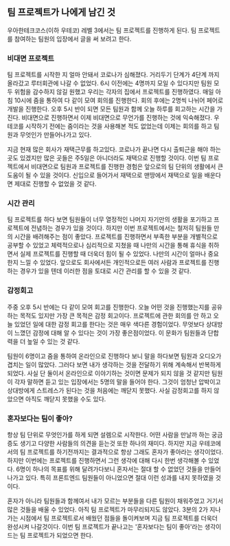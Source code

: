 ## 팀 프로젝트가 나에게 남긴 것

우아한테크코스(이하 우테코) 레벨 3에서는 팀 프로젝트를 진행하게 된다. 팀 프로젝트를 참여하는 팀원의 입장에서 글을 써 보려고 한다.

### 비대면 프로젝트

팀 프로젝트를 시작한 지 얼마 안돼서 코로나가 심해졌다. 거리두기 단계가 4단계 까지올라갔고 루터회관에 나갈 수 없었다. 6시 이전에는 4명까지 모일 수 있다지만 팀원 모두 위험을 감수하지 않길 원했고 우리는 각자의 집에서 프로젝트를 진행하였다. 매일 아침 10시에 줌을 통하여 다 같이 모여 회의를 진행한다. 회의 후에는 2명씩 나뉘어 페어로 개발을 진행한다. 오후 5시 반이 되면 모든 팀원과 함께 오늘 하루를 회고하는 시간을 가진다. 비대면으로 진행하면서 이제 비대면으로 무언가를 진행하는 것에 익숙해졌다. 우테코를 시작하기 전에는 줌이라는 것을 사용해본 적도 없었는데 이제는 회의를 하고 팀원과 무엇인가 만들어나가고 있다.

 지금 현재 많은 회사가 재택근무를 하고있다. 코로나가 끝나면 다시 출퇴근을 해야 하는 곳도 있겠지만 많은 곳들은 주5일은 아니더라도 재택으로 진행할 것이다. 이번 팀 프로젝트에서 비대면으로 팀원과 프로젝트를 진행한 경험은 앞으로의 팀 단위의 생활에서 큰 도움이 될 수 있을 것이다. 신입으로 들어가서 재택으로 맨땅에서 재택으로 일을 배운다면 제대로 진행할 수 없었을 것 같다. 

### 시간 관리

팀 프로젝트를 하다 보면 팀원들이 너무 열정적인 나머지 자기만의 생활을 포기하고 프로젝트에 전념하는 경우가 있을 것이다. 하지만 이번 프로젝트에서는 철저히 팀원들 만의 시간을 배려해주는 점이 좋았다. 프로젝트를 진행하면서 부족한 부분을 개별적으로 공부할 수 있었고 체력적으로나 심리적으로 지쳤을 때 나만의 시간을 통해 휴식을 취하면서 실제 프로젝트를 진행할 때 더욱더 힘이 될 수 있었다. 나만의 시간이 얼마나 중요한지 느낄 수 있었다. 앞으로도 회사에서든 개인적으로든 여러 사람과 프로젝트를 진행하는 경우가 있을 텐데 이러한 점을 토대로 시간 관리를 할 수 있을 것 같다.

### 감정회고

 주중 오후 5시 반에는 다 같이 모여 회고를 진행한다. 오늘 어떤 것을 진행했는지를 공유하는 목적도 있지만 가장 큰 목적은 감정 회고이다. 프로젝트에 관한 회의를 안 하고 오늘 있었던 일에 대한 감정 회고를 한다는 것은 매우 색다른 경험이었다. 무엇보다 상대방이 느꼈던 감정에 대해 알 수 있다는 것이 가장 좋은점이었다. 이 문화가 팀원들과 단합력을 더 높일 수 있는 것 같다.

 팀원이 6명이고 줌을 통하여 온라인으로 진행하다 보니 말을 하다보면 팀원과 오디오가 겹치는 일이 많았다. 그러다 보면 내가 생각하는 것을 전달하기 위해 계속해서 반복하게 되었다. 사실 단 둘이서 온라인으로 이야기하는 것이면 문제가 되지 않을 것 같지만 팀원이 각자 말하면 듣고 있는 입장에서는 5명의 말을 들어야 한다. 그것이 엄청난 압박이고 상대방에게 스트레스가 된다는 것을 처음에는 깨닫지 못했다. 사실 감정회고를 하지 않았으면 아직도 깨닫지 못했을 수도 있다. 

### 혼자보다는 팀이 좋아?

 항상 팀 단위로 무엇인가를 하게 되면 설렘으로 시작한다. 어떤 사람을 만날까 하는 궁금증도 생기고 다양한 사람들의 의견을 듣는것 또한 하나의 재미다. 하지만 지금 우테코에서의 팀 프로젝트를 하기전까지는 결과적으로 항상 그래도 혼자가 좋아라는 생각이었다. 하지만 이번에는 프로젝트를 진행하면서 그런 생각에 대해 다시 한번 생각해볼 수 있었다. 6명이 하나의 목표를 위해 달려가다보니 혼자서는 절대 할 수 없었던 것들을 만들어나가고 있다. 특히 프론트엔드 팀원들이 아니었으면 절대 이런 성과를 내지 못하였을 것이다. 

 혼자가 아니라 팀원들과 함께여서 내가 모르는 부분들을 다른 팀원이 채워주었고 거기서 많은 것들을 배울 수 있었다. 아직 팀 프로젝트가 마무리되지도 않았다. 3분의 2가 지나가는 시점에서 팀 프로젝트로서 배웠던 점들을 돌이켜보며 지금 팀 프로젝트를 더욱더 완성시켜 나갈것이다. 이번 팀 프로젝트가 끝나고는 '혼자보다는 팀이 좋아'라는 생각이 드는 팀 프로젝트가 되었으면 한다.
